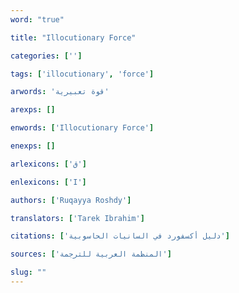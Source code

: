 ```yaml
---
word: "true"

title: "Illocutionary Force"

categories: ['']

tags: ['illocutionary', 'force']

arwords: 'قوة تعبيرية'

arexps: []

enwords: ['Illocutionary Force']

enexps: []

arlexicons: ['ق']

enlexicons: ['I']

authors: ['Ruqayya Roshdy']

translators: ['Tarek Ibrahim']

citations: ['دليل أكسفورد في السانيات الحاسوبية']

sources: ['المنظمة العربية للترجمة']

slug: ""
---
```

